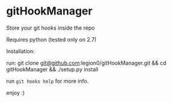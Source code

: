 gitHookManager
==============

Store your git hooks inside the repo

Requires python (tested only on 2.7)

Installation:

run: git clone git@github.com:legion0/gitHookManager.git && cd gitHookManager && ./setup.py install

run `git hooks help` for more info.

enjoy :)